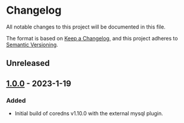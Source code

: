 # Changelog
All notable changes to this project will be documented in this file.

The format is based on [Keep a Changelog](https://keepachangelog.com/en/1.0.0/),
and this project adheres to [Semantic Versioning](https://semver.org/spec/v2.0.0.html).

## Unreleased

## [1.0.0] - 2023-1-19
### Added
- Initial build of coredns v1.10.0 with the external mysql plugin.

[1.0.0]: https://git.ellucian.com/users/chredwards/repos/coredns-mysql-build/browse?at=refs%2Ftags%2Fv1.0.0